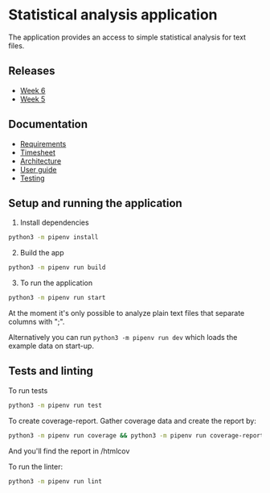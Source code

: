 # Statistical analysis application

The application provides an access to simple statistical analysis for text files.

## Releases

* [Week 6](./releases/tag/week6)
* [Week 5](./releases/viikko5)

## Documentation

* [Requirements](./documentation/Requirements.md)
* [Timesheet](./documentation/Timesheet.md)
* [Architecture](./documentation/Architecture.md)
* [User guide](./documentation/UserGuide.md)
* [Testing](./documentation/Testing.md)

## Setup and running the application

1. Install dependencies

```bash
python3 -m pipenv install
```
2. Build the app

```bash
python3 -m pipenv run build
```

3. To run the application
```bash
python3 -m pipenv run start
```
At the moment it's only possible to analyze plain text files that separate columns with ";".  

Alternatively you can run `python3 -m pipenv run dev` which loads the example data on start-up.

## Tests and linting

To run tests
```bash
python3 -m pipenv run test
```
To create coverage-report. Gather coverage data and create the report by:
```bash
python3 -m pipenv run coverage && python3 -m pipenv run coverage-report
```
And you'll find the report in /htmlcov

To run the linter:
```bash
python3 -m pipenv run lint
```
